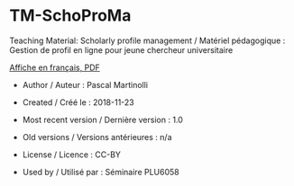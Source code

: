 # TM-SchoProMa
Teaching Material: Scholarly profile management / Matériel pédagogique : Gestion de profil en ligne pour jeune chercheur universitaire

[Affiche en français, PDF](https://github.com/pmartinolli/TM-SchoProMa/blob/master/TM-SchoProMa-v1.0.pdf)

* Author / Auteur : Pascal Martinolli

* Created / Créé le : 2018-11-23

* Most recent version / Dernière version : 1.0

* Old versions / Versions antérieures : n/a

* License / Licence : CC-BY

* Used by / Utilisé par  : Séminaire PLU6058


